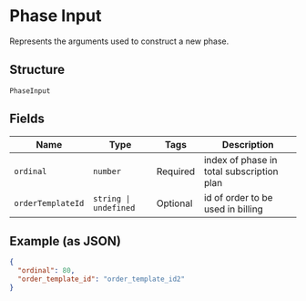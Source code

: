
# Phase Input

Represents the arguments used to construct a new phase.

## Structure

`PhaseInput`

## Fields

| Name | Type | Tags | Description |
|  --- | --- | --- | --- |
| `ordinal` | `number` | Required | index of phase in total subscription plan |
| `orderTemplateId` | `string \| undefined` | Optional | id of order to be used in billing |

## Example (as JSON)

```json
{
  "ordinal": 80,
  "order_template_id": "order_template_id2"
}
```

